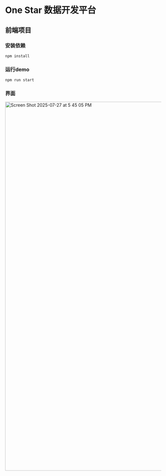# One Star 数据开发平台
## 前端项目

### 安装依赖
`npm install`

### 运行demo
`npm run start`

### 界面
<img width="2070" height="1188" alt="Screen Shot 2025-07-27 at 5 45 05 PM" src="https://github.com/user-attachments/assets/ce9eca2d-c251-45ec-b092-5f3df176e80c" />
